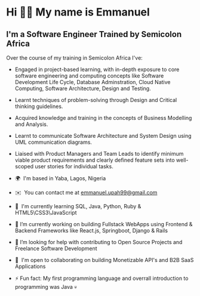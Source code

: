 <!--
**octane77/octane77** is a ✨ _special_ ✨ repository because its `README.md` (this file) appears on your GitHub profile.

Here are some ideas to get you started:

- 🔭 I’m currently working on ...
- 🌱 I’m currently learning ...
- 👯 I’m looking to collaborate on ...
- 🤔 I’m looking for help with ...
- 💬 Ask me about ...
- 📫 How to reach me: ...
- 😄 Pronouns: ...
- ⚡ Fun fact: ...
-->

Hi 👋🏾 My name is Emmanuel
=========================

I'm a Software Engineer Trained by Semicolon Africa
--------------------------------------------------------------

Over the course of my training in Semicolon Africa I've: 
* Engaged in project-based learning, with in-depth exposure to core software engineering and computing concepts like Software Development Life Cycle, Database        Adminstration, Cloud Native Computing, Software Architecture, Design and Testing.
* Learnt techniques of problem-solving through Design and Critical thinking guidelines.
* Acquired knowledge and training in the concepts of Business Modelling and Analysis.
* Learnt to communicate Software Architecture and System Design using UML communication diagrams.
* Liaised with Product Managers and Team Leads to identify minimum viable product requirements and clearly defined feature sets into well-scoped user stories for individual tasks.

*   🌍  I'm based in Yaba, Lagos, Nigeria
*   ✉️  You can contact me at [emmanuel.upah99@gmail.com](mailto:emmanuel.upah99@gmail.com)
*   🧠  I'm currently learning SQL, Java, Python, Ruby & HTML5\\CSS3\\JavaScript
*   🔭  I’m currently working on building Fullstack WebApps using Frontend & Backend Frameworks like React.js, Springboot, Django & Rails 
*   🤔  I’m looking for help with contributing to Open Source Projects and Freelance Software Development
*   🤝  I'm open to collaborating on building Monetizable API's and B2B SaaS Applications 
*   ⚡  Fun fact: My first programming language and overrall introduction to programming was Java 💀
